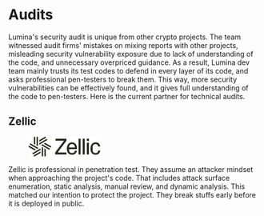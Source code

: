 # Audits

Lumina's security audit is unique from other crypto projects. The team witnessed audit firms' mistakes on mixing reports with other projects, misleading security vulnerability exposure due to lack of understanding of the code, and unnecessary overpriced guidance. As a result, Lumina dev team mainly trusts its test codes to defend in every layer of its code, and asks professional pen-testers to break them. This way, more security vulnerabilities can be effectively found, and it gives full understanding of the code to pen-testers. Here is the current partner for technical audits.

## Zellic

<figure><img src="../.gitbook/assets/image.png" alt=""><figcaption></figcaption></figure>

Zellic is professional in penetration test. They assume an attacker mindset when approaching the project's code. That includes attack surface enumeration, static analysis, manual review, and dynamic analysis. This matched our intention to protect the project. They break stuffs early before it is deployed in public.&#x20;
